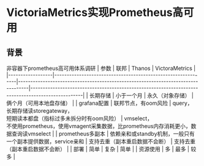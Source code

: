 # VictoriaMetrics实现Prometheus高可用


## 背景
非容器下prometheus高可用体系调研
| 参数             | 联邦                                                         | Thanos                                                                           | VictoraMetrics                                                                                    |
|------------------|--------------------------------------------------------------|----------------------------------------------------------------------------------|---------------------------------------------------------------------------------------------------|
| 长期存储         | 小于一个月                                                   | 永久（对象存储）                                                                 | 俩个月（可用本地盘存储）                                                                          |
| grafana配置      | 联邦节点，有oom风险                                          | query，<br>长期存储读storegateway，<br>短期读本都盘（指标过多未拆分时有oom风险） | vmselect，<br>不使用prometheus，使用vmagent采集数据，比prometheus内存消耗更小，数据查询读vmselect |
| prometheus多副本 | 依赖亲和或standby机制，一般只有一个副本提供数据，service亲和 | 支持去重（副本重启数据不会断）                                                   | 支持去重（副本重启数据不会断）                                                                    |
| 部署             | 简单                                                         | 复杂                                                                             | 简单                                                                                              |
| 资源使用         | 多                                                           | 最多                                                                             | 较多                                                                                              |

